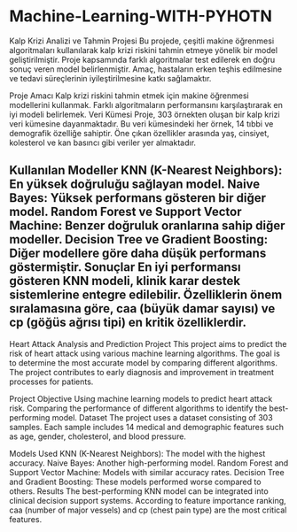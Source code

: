 # Machine-Learning-WITH-PYHOTN
Kalp Krizi Analizi ve Tahmin Projesi
Bu projede, çeşitli makine öğrenmesi algoritmaları kullanılarak kalp krizi riskini tahmin etmeye yönelik bir model geliştirilmiştir. Proje kapsamında farklı algoritmalar test edilerek en doğru sonuç veren model belirlenmiştir. Amaç, hastaların erken teşhis edilmesine ve tedavi süreçlerinin iyileştirilmesine katkı sağlamaktır.

Proje Amacı
Kalp krizi riskini tahmin etmek için makine öğrenmesi modellerini kullanmak.
Farklı algoritmaların performansını karşılaştırarak en iyi modeli belirlemek.
Veri Kümesi
Proje, 303 örnekten oluşan bir kalp krizi veri kümesine dayanmaktadır. Bu veri kümesindeki her örnek, 14 tıbbi ve demografik özelliğe sahiptir. Öne çıkan özellikler arasında yaş, cinsiyet, kolesterol ve kan basıncı gibi veriler yer almaktadır.

Kullanılan Modeller
KNN (K-Nearest Neighbors): En yüksek doğruluğu sağlayan model.
Naive Bayes: Yüksek performans gösteren bir diğer model.
Random Forest ve Support Vector Machine: Benzer doğruluk oranlarına sahip diğer modeller.
Decision Tree ve Gradient Boosting: Diğer modellere göre daha düşük performans göstermiştir.
Sonuçlar
En iyi performansı gösteren KNN modeli, klinik karar destek sistemlerine entegre edilebilir.
Özelliklerin önem sıralamasına göre, caa (büyük damar sayısı) ve cp (göğüs ağrısı tipi) en kritik özelliklerdir.
---------------------------------------------------------------------------------------------------------------------------------------------------------------
Heart Attack Analysis and Prediction Project
This project aims to predict the risk of heart attack using various machine learning algorithms. The goal is to determine the most accurate model by comparing different algorithms. The project contributes to early diagnosis and improvement in treatment processes for patients.

Project Objective
Using machine learning models to predict heart attack risk.
Comparing the performance of different algorithms to identify the best-performing model.
Dataset
The project uses a dataset consisting of 303 samples. Each sample includes 14 medical and demographic features such as age, gender, cholesterol, and blood pressure.

Models Used
KNN (K-Nearest Neighbors): The model with the highest accuracy.
Naive Bayes: Another high-performing model.
Random Forest and Support Vector Machine: Models with similar accuracy rates.
Decision Tree and Gradient Boosting: These models performed worse compared to others.
Results
The best-performing KNN model can be integrated into clinical decision support systems.
According to feature importance ranking, caa (number of major vessels) and cp (chest pain type) are the most critical features.
